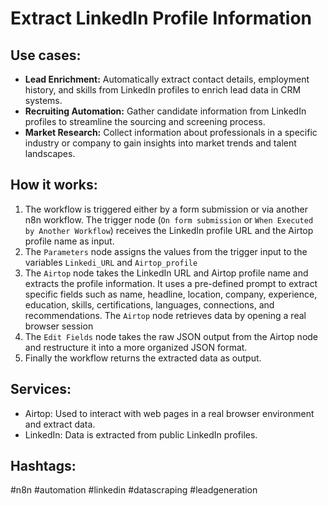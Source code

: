 # Extract LinkedIn Profile Information

## Use cases:

- **Lead Enrichment:** Automatically extract contact details, employment history, and skills from LinkedIn profiles to enrich lead data in CRM systems.
- **Recruiting Automation:** Gather candidate information from LinkedIn profiles to streamline the sourcing and screening process.
- **Market Research:** Collect information about professionals in a specific industry or company to gain insights into market trends and talent landscapes.

## How it works:

1.  The workflow is triggered either by a form submission or via another n8n workflow. The trigger node (`On form submission` or `When Executed by Another Workflow`) receives the LinkedIn profile URL and the Airtop profile name as input.
2.  The `Parameters` node assigns the values from the trigger input to the variables `Linkedi_URL` and `Airtop_profile`
3.  The `Airtop` node takes the LinkedIn URL and Airtop profile name and extracts the profile information. It uses a pre-defined prompt to extract specific fields such as name, headline, location, company, experience, education, skills, certifications, languages, connections, and recommendations. The `Airtop` node retrieves data by opening a real browser session
4.  The `Edit Fields` node takes the raw JSON output from the Airtop node and restructure it into a more organized JSON format.
5.  Finally the workflow returns the extracted data as output.

## Services:

- Airtop: Used to interact with web pages in a real browser environment and extract data.
- LinkedIn: Data is extracted from public LinkedIn profiles.

## Hashtags:

#n8n #automation #linkedin #datascraping #leadgeneration
